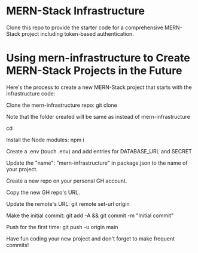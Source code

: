 # MERN-Stack Infrastructure

Clone this repo to provide the starter code for a comprehensive MERN-Stack project including token-based authentication.

# Using mern-infrastructure to Create MERN-Stack Projects in the Future
Here's the process to create a new MERN-Stack project that starts with the infrastructure code:

Clone the mern-infrastructure repo: git clone <url of mern-infrastructure> <name-of-project>

Note that the folder created will be same as <name-of-project> instead of mern-infrastructure

cd <name-of-project>

Install the Node modules: npm i

Create a .env (touch .env) and add entries for DATABASE_URL and SECRET

Update the "name": "mern-infrastructure" in package.json to the name of your project.

Create a new repo on your personal GH account.

Copy the new GH repo's URL.

Update the remote's URL: git remote set-url origin <paste the copied GH url>

Make the initial commit: git add -A && git commit -m "Initial commit"

Push for the first time: git push -u origin main

Have fun coding your new project and don't forget to make frequent commits!